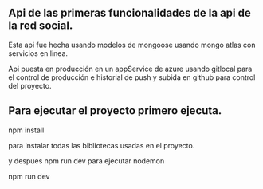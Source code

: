 ## Api de las primeras funcionalidades de la api de la red social.

 Esta api fue hecha usando modelos de mongoose usando mongo atlas con servicios en linea.

 Api puesta en producción en un appService de azure usando gitlocal para el control de producción e historial de push y subida en github para control del proyecto.

 ## Para ejecutar el proyecto primero ejecuta.

 npm install 

 para instalar todas las bibliotecas usadas en el proyecto.

 y despues npm run dev para ejecutar nodemon 

 npm run dev